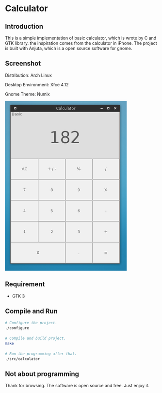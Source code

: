 # Calculator

## Introduction

This is a simple implementation of basic calculator, which is wrote by C and GTK library. the inspiration comes from the calculator in iPhone. The project is built with Anjuta, which is a open source software for gnome.

## Screenshot

Distribution: Arch Linux

Desktop Environment: Xfce 4.12

Gnome Theme: Numix

![image](Screenshot/Screenshot.png)

## Requirement

* GTK 3

## Compile and Run

``` sh
# Configure the project.
./configure

# Compile and build project.
make

# Run the programming after that.
./src/calculator
```

## Not about programming

Thank for browsing. The software is open source and free. Just enjoy it.
